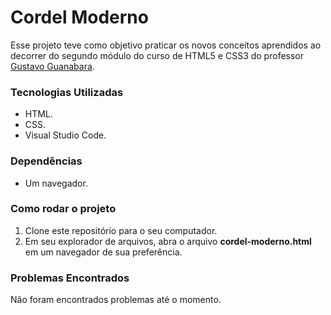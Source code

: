 <h1>Cordel Moderno</h1>
<p>Esse projeto teve como objetivo praticar os novos conceitos aprendidos ao decorrer do segundo módulo do curso de HTML5 e CSS3 do professor <a href="https://github.com/gustavoguanabara">Gustavo Guanabara</a>.</p>
<h3>Tecnologias Utilizadas</h3>
<ul>
    <li>HTML.</li>
    <li>CSS.</li>
    <li>Visual Studio Code.</li>
</ul>
<h3>Dependências</h3>
<ul>
    <li>Um navegador.</li>
</ul>
<h3>Como rodar o projeto</h3>
<ol>
    <li>Clone este repositório para o seu computador.</li>
    <li>Em seu explorador de arquivos, abra o arquivo <b>cordel-moderno.html</b> em um navegador de sua preferência.</li>
</ol>
<h3>Problemas Encontrados</h3>
<p>Não foram encontrados problemas até o momento.</p>
